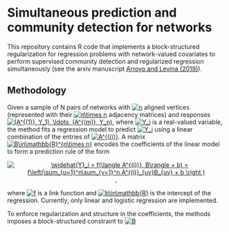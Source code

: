 # Simultaneous prediction and community detection for networks 

This repository contains R code that implements a block-structured regularization for regression problems with network-valued covariates to perform supervised community detection and regularized regression simultaneously (see the arxiv manuscript [Arroyo and Levina (2019)](https://arxiv.org/abs/2002.01645)).

## Methodology

Given a sample of N pairs of networks with <a href="https://www.codecogs.com/eqnedit.php?latex=n" target="_blank"><img src="https://latex.codecogs.com/gif.latex?n" title="n" /></a> aligned vertices (represented with their <a href="https://www.codecogs.com/eqnedit.php?latex=n\times&space;n" target="_blank"><img src="https://latex.codecogs.com/gif.latex?n\times&space;n" title="n\times n" /></a> adjacency matrices) and responses <a href="https://www.codecogs.com/eqnedit.php?latex=(A^{(1)},&space;Y_1),&space;\ldots,&space;(A^{(m)},&space;Y_n)" target="_blank"><img src="https://latex.codecogs.com/gif.latex?(A^{(1)},&space;Y_1),&space;\ldots,&space;(A^{(m)},&space;Y_n)" title="(A^{(1)}, Y_1), \ldots, (A^{(m)}, Y_n)" /></a>, where <a href="https://www.codecogs.com/eqnedit.php?latex=Y_i" target="_blank"><img src="https://latex.codecogs.com/gif.latex?Y_i" title="Y_i" /></a> is a real-valued variable, the method fits a regression model to predict <a href="https://www.codecogs.com/eqnedit.php?latex=Y_i" target="_blank"><img src="https://latex.codecogs.com/gif.latex?Y_i" title="Y_i" /></a> using a linear combination of the entries of <a href="https://www.codecogs.com/eqnedit.php?latex=A^{(i))}" target="_blank"><img src="https://latex.codecogs.com/gif.latex?A^{(i))}" title="A^{(i))}" /></a>. A matrix <a href="https://www.codecogs.com/eqnedit.php?latex=B\in\mathbb{R}^{n\times&space;n}" target="_blank"><img src="https://latex.codecogs.com/gif.latex?B\in\mathbb{R}^{n\times&space;n}" title="B\in\mathbb{R}^{n\times n}" /></a> encodes the coefficients of the linear model to form a prediction rule of the form
<p style="text-align: center;"><a href="https://www.codecogs.com/eqnedit.php?latex=\widehat{Y}_i&space;=&space;f(\langle&space;A^{(i))},&space;B\rangle&space;&plus;&space;b)&space;=&space;f\left(\sum_{u=1}^n\sum_{v=1}^n&space;A^{(i)}_{uv}B_{uv}&space;&plus;&space;b&space;\right&space;)" target="_blank"><img src="https://latex.codecogs.com/gif.latex?\widehat{Y}_i&space;=&space;f(\langle&space;A^{(i))},&space;B\rangle&space;&plus;&space;b)&space;=&space;f\left(\sum_{u=1}^n\sum_{v=1}^n&space;A^{(i)}_{uv}B_{uv}&space;&plus;&space;b&space;\right&space;)" title="\widehat{Y}_i = f(\langle A^{(i))}, B\rangle + b) = f\left(\sum_{u=1}^n\sum_{v=1}^n A^{(i)}_{uv}B_{uv} + b \right )" /></a>,</p>
where <a href="https://www.codecogs.com/eqnedit.php?latex=f" target="_blank"><img src="https://latex.codecogs.com/gif.latex?f" title="f" /></a> is a link function and <a href="https://www.codecogs.com/eqnedit.php?latex=b\in\mathbb{R}" target="_blank"><img src="https://latex.codecogs.com/gif.latex?b\in\mathbb{R}" title="b\in\mathbb{R}" /></a> is the intercept of the regression. Currently, only linear and logistic regression are implemented.

To enforce regularization and structure in the coefficients, the methods imposes a block-structured constraint to <a href="https://www.codecogs.com/eqnedit.php?latex=B" target="_blank"><img src="https://latex.codecogs.com/gif.latex?B" title="B" /></a>
